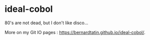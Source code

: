 # ideal-cobol

80's are not dead, but I don't like disco...

More on my Git IO pages : https://bernardtatin.github.io/ideal-cobol/.
